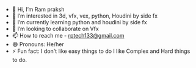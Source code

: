 - 👋 Hi, I’m Ram praksh 
- 👀 I’m interested in 3d, vfx, vex, python, Houdini by side fx
- 🌱 I’m currently learning python and houdini by side fx
- 💞️ I’m looking to collaborate on Vfx 
- 📫 How to reach me - rptech133@gmail.com
- 😄 Pronouns: He/her 
- ⚡ Fun fact: I don't like easy things to do I like Complex and Hard things to do.

<!---
RP8966/RP8966 is a ✨ special ✨ repository because its `README.md` (this file) appears on your GitHub profile.
You can click the Preview link to take a look at your changes.
--->
